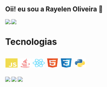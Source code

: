 ## Oii! eu sou a Rayelen Oliveira 💖

<div>
  <a href="https://github.com/yellenbr/github-readme-stats">
  <img height=180 align="center" src="https://github-readme-stats.vercel.app/api?username=yellenbr&show_icons=true&theme=dracula" />
</a>
<a href="https://github.com/yellenbr/convoychat">
  <img height=180 align="center" src="https://github-readme-stats.vercel.app/api/top-langs?username=yellenbr&show_icons=true&theme=dracula&layout=compact&langs_count=8&card_width=320" />
</a>

<h1>Tecnologias</h1>
<div style="display: inline_block"><br>
  <img align="center" alt="yellen-Js" height="30" width="40" src="https://raw.githubusercontent.com/devicons/devicon/master/icons/javascript/javascript-plain.svg">
  <img align="center" alt="yellen-Java" height="30" width="40" src="https://raw.githubusercontent.com/devicons/devicon/master/icons/java/java-plain.svg">
  <img align="center" alt="yellen-React" height="30" width="40" src="https://raw.githubusercontent.com/devicons/devicon/master/icons/react/react-original.svg">
  <img align="center" alt="yellen-HTML" height="30" width="40" src="https://raw.githubusercontent.com/devicons/devicon/master/icons/html5/html5-original.svg">
  <img align="center" alt="yellen-CSS" height="30" width="40" src="https://raw.githubusercontent.com/devicons/devicon/master/icons/css3/css3-original.svg">
  <img align="center" alt="yellen-Python" height="30" width="40" src="https://raw.githubusercontent.com/devicons/devicon/master/icons/python/python-original.svg">
  
</div>
  
  ##
 
<div> 
  <a href="https://instagram.com/yellen.py" target="_blank"><img src="https://img.shields.io/badge/-Instagram-%23E4405F?style=for-the-badge&logo=instagram&logoColor=white" target="_blank"></a>
  <a href = "mailto:rayelenoliveiraa@gmail.com"><img src="https://img.shields.io/badge/-Gmail-%23333?style=for-the-badge&logo=gmail&logoColor=white" target="_blank"></a>
  <a href="https://www.linkedin.com/in/rayelen-oliveira-613b131ab/" target="_blank"><img src="https://img.shields.io/badge/-LinkedIn-%230077B5?style=for-the-badge&logo=linkedin&logoColor=white" target="_blank"></a> 
  
</div>


